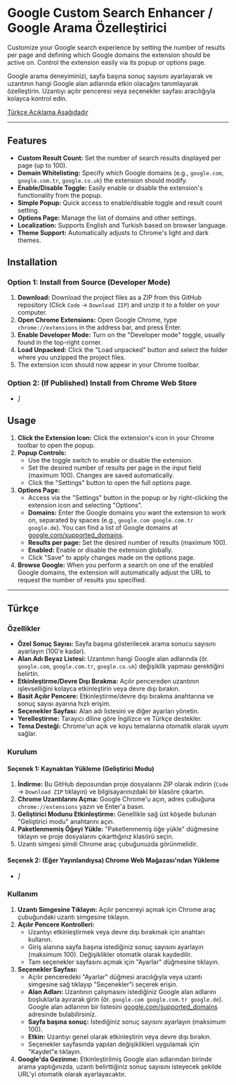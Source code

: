 # Google Custom Search Enhancer / Google Arama Özelleştirici

Customize your Google search experience by setting the number of results per page and defining which Google domains the extension should be active on. Control the extension easily via its popup or options page.

Google arama deneyiminizi, sayfa başına sonuç sayısını ayarlayarak ve uzantının hangi Google alan adlarında etkin olacağını tanımlayarak özelleştirin. Uzantıyı açılır penceresi veya seçenekler sayfası aracılığıyla kolayca kontrol edin.

[Türkçe Açıklama Aşağıdadır](#türkçe)

---

## Features

* **Custom Result Count:** Set the number of search results displayed per page (up to 100).
* **Domain Whitelisting:** Specify which Google domains (e.g., `google.com`, `google.com.tr`, `google.co.uk`) the extension should modify.
* **Enable/Disable Toggle:** Easily enable or disable the extension's functionality from the popup.
* **Simple Popup:** Quick access to enable/disable toggle and result count setting.
* **Options Page:** Manage the list of domains and other settings.
* **Localization:** Supports English and Turkish based on browser language.
* **Theme Support:** Automatically adjusts to Chrome's light and dark themes.

## Installation

### Option 1: Install from Source (Developer Mode)

1.  **Download:** Download the project files as a ZIP from this GitHub repository (Click `Code` -> `Download ZIP`) and unzip it to a folder on your computer.
2.  **Open Chrome Extensions:** Open Google Chrome, type `chrome://extensions` in the address bar, and press Enter.
3.  **Enable Developer Mode:** Turn on the "Developer mode" toggle, usually found in the top-right corner.
4.  **Load Unpacked:** Click the "Load unpacked" button and select the folder where you unzipped the project files.
5.  The extension icon should now appear in your Chrome toolbar.

### Option 2: (If Published) Install from Chrome Web Store

* *[](https://chromewebstore.google.com/detail/google-custom-search-enha/nolkfdkgbffglmpjmbmpfpimiejiiipd)]*

## Usage

1.  **Click the Extension Icon:** Click the extension's icon in your Chrome toolbar to open the popup.
2.  **Popup Controls:**
    * Use the toggle switch to enable or disable the extension.
    * Set the desired number of results per page in the input field (maximum 100). Changes are saved automatically.
    * Click the "Settings" button to open the full options page.
3.  **Options Page:**
    * Access via the "Settings" button in the popup or by right-clicking the extension icon and selecting "Options".
    * **Domains:** Enter the Google domains you want the extension to work on, separated by spaces (e.g., `google.com google.com.tr google.de`). You can find a list of Google domains at [google.com/supported_domains](https://www.google.com/supported_domains).
    * **Results per page:** Set the desired number of results (maximum 100).
    * **Enabled:** Enable or disable the extension globally.
    * Click "Save" to apply changes made on the options page.
4.  **Browse Google:** When you perform a search on one of the enabled Google domains, the extension will automatically adjust the URL to request the number of results you specified.

---

## Türkçe

### Özellikler

* **Özel Sonuç Sayısı:** Sayfa başına gösterilecek arama sonucu sayısını ayarlayın (100'e kadar).
* **Alan Adı Beyaz Listesi:** Uzantının hangi Google alan adlarında (ör. `google.com`, `google.com.tr`, `google.co.uk`) değişiklik yapması gerektiğini belirtin.
* **Etkinleştirme/Devre Dışı Bırakma:** Açılır pencereden uzantının işlevselliğini kolayca etkinleştirin veya devre dışı bırakın.
* **Basit Açılır Pencere:** Etkinleştirme/devre dışı bırakma anahtarına ve sonuç sayısı ayarına hızlı erişim.
* **Seçenekler Sayfası:** Alan adı listesini ve diğer ayarları yönetin.
* **Yerelleştirme:** Tarayıcı diline göre İngilizce ve Türkçe destekler.
* **Tema Desteği:** Chrome'un açık ve koyu temalarına otomatik olarak uyum sağlar.

### Kurulum

#### Seçenek 1: Kaynaktan Yükleme (Geliştirici Modu)

1.  **İndirme:** Bu GitHub deposundan proje dosyalarını ZIP olarak indirin (`Code` -> `Download ZIP` tıklayın) ve bilgisayarınızdaki bir klasöre çıkartın.
2.  **Chrome Uzantılarını Açma:** Google Chrome'u açın, adres çubuğuna `chrome://extensions` yazın ve Enter'a basın.
3.  **Geliştirici Modunu Etkinleştirme:** Genellikle sağ üst köşede bulunan "Geliştirici modu" anahtarını açın.
4.  **Paketlenmemiş Öğeyi Yükle:** "Paketlenmemiş öğe yükle" düğmesine tıklayın ve proje dosyalarını çıkarttığınız klasörü seçin.
5.  Uzantı simgesi şimdi Chrome araç çubuğunuzda görünmelidir.

#### Seçenek 2: (Eğer Yayınlandıysa) Chrome Web Mağazası'ndan Yükleme

* *[](https://chromewebstore.google.com/detail/google-arama-%C3%B6zelle%C5%9Ftiric/nolkfdkgbffglmpjmbmpfpimiejiiipd)]*

### Kullanım

1.  **Uzantı Simgesine Tıklayın:** Açılır pencereyi açmak için Chrome araç çubuğundaki uzantı simgesine tıklayın.
2.  **Açılır Pencere Kontrolleri:**
    * Uzantıyı etkinleştirmek veya devre dışı bırakmak için anahtarı kullanın.
    * Giriş alanına sayfa başına istediğiniz sonuç sayısını ayarlayın (maksimum 100). Değişiklikler otomatik olarak kaydedilir.
    * Tam seçenekler sayfasını açmak için "Ayarlar" düğmesine tıklayın.
3.  **Seçenekler Sayfası:**
    * Açılır penceredeki "Ayarlar" düğmesi aracılığıyla veya uzantı simgesine sağ tıklayıp "Seçenekler"i seçerek erişin.
    * **Alan Adları:** Uzantının çalışmasını istediğiniz Google alan adlarını boşluklarla ayırarak girin (ör. `google.com google.com.tr google.de`). Google alan adlarının bir listesini [google.com/supported_domains](https://www.google.com/supported_domains) adresinde bulabilirsiniz.
    * **Sayfa başına sonuç:** İstediğiniz sonuç sayısını ayarlayın (maksimum 100).
    * **Etkin:** Uzantıyı genel olarak etkinleştirin veya devre dışı bırakın.
    * Seçenekler sayfasında yapılan değişiklikleri uygulamak için "Kaydet"e tıklayın.
4.  **Google'da Gezinme:** Etkinleştirilmiş Google alan adlarından birinde arama yaptığınızda, uzantı belirttiğiniz sonuç sayısını isteyecek şekilde URL'yi otomatik olarak ayarlayacaktır.

